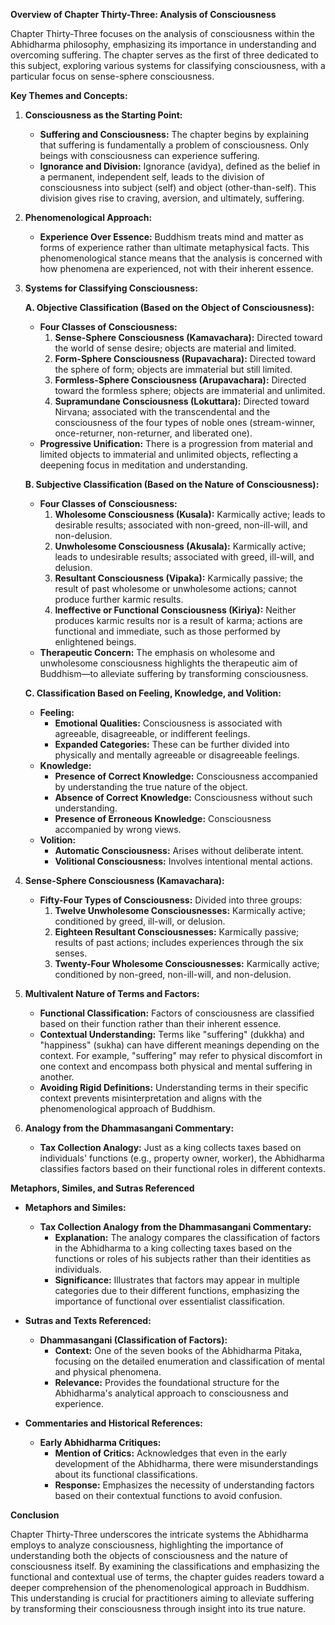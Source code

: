 **Overview of Chapter Thirty-Three: Analysis of Consciousness**

Chapter Thirty-Three focuses on the analysis of consciousness within the Abhidharma philosophy, emphasizing its importance in understanding and overcoming suffering. The chapter serves as the first of three dedicated to this subject, exploring various systems for classifying consciousness, with a particular focus on sense-sphere consciousness.

**Key Themes and Concepts:**

1. **Consciousness as the Starting Point:**
   - **Suffering and Consciousness:** The chapter begins by explaining that suffering is fundamentally a problem of consciousness. Only beings with consciousness can experience suffering.
   - **Ignorance and Division:** Ignorance (avidya), defined as the belief in a permanent, independent self, leads to the division of consciousness into subject (self) and object (other-than-self). This division gives rise to craving, aversion, and ultimately, suffering.

2. **Phenomenological Approach:**
   - **Experience Over Essence:** Buddhism treats mind and matter as forms of experience rather than ultimate metaphysical facts. This phenomenological stance means that the analysis is concerned with how phenomena are experienced, not with their inherent essence.

3. **Systems for Classifying Consciousness:**

   **A. Objective Classification (Based on the Object of Consciousness):**
   - **Four Classes of Consciousness:**
     1. **Sense-Sphere Consciousness (Kamavachara):** Directed toward the world of sense desire; objects are material and limited.
     2. **Form-Sphere Consciousness (Rupavachara):** Directed toward the sphere of form; objects are immaterial but still limited.
     3. **Formless-Sphere Consciousness (Arupavachara):** Directed toward the formless sphere; objects are immaterial and unlimited.
     4. **Supramundane Consciousness (Lokuttara):** Directed toward Nirvana; associated with the transcendental and the consciousness of the four types of noble ones (stream-winner, once-returner, non-returner, and liberated one).
   - **Progressive Unification:** There is a progression from material and limited objects to immaterial and unlimited objects, reflecting a deepening focus in meditation and understanding.

   **B. Subjective Classification (Based on the Nature of Consciousness):**
   - **Four Classes of Consciousness:**
     1. **Wholesome Consciousness (Kusala):** Karmically active; leads to desirable results; associated with non-greed, non-ill-will, and non-delusion.
     2. **Unwholesome Consciousness (Akusala):** Karmically active; leads to undesirable results; associated with greed, ill-will, and delusion.
     3. **Resultant Consciousness (Vipaka):** Karmically passive; the result of past wholesome or unwholesome actions; cannot produce further karmic results.
     4. **Ineffective or Functional Consciousness (Kiriya):** Neither produces karmic results nor is a result of karma; actions are functional and immediate, such as those performed by enlightened beings.
   - **Therapeutic Concern:** The emphasis on wholesome and unwholesome consciousness highlights the therapeutic aim of Buddhism—to alleviate suffering by transforming consciousness.

   **C. Classification Based on Feeling, Knowledge, and Volition:**
   - **Feeling:**
     - **Emotional Qualities:** Consciousness is associated with agreeable, disagreeable, or indifferent feelings.
     - **Expanded Categories:** These can be further divided into physically and mentally agreeable or disagreeable feelings.
   - **Knowledge:**
     - **Presence of Correct Knowledge:** Consciousness accompanied by understanding the true nature of the object.
     - **Absence of Correct Knowledge:** Consciousness without such understanding.
     - **Presence of Erroneous Knowledge:** Consciousness accompanied by wrong views.
   - **Volition:**
     - **Automatic Consciousness:** Arises without deliberate intent.
     - **Volitional Consciousness:** Involves intentional mental actions.

4. **Sense-Sphere Consciousness (Kamavachara):**
   - **Fifty-Four Types of Consciousness:** Divided into three groups:
     1. **Twelve Unwholesome Consciousnesses:** Karmically active; conditioned by greed, ill-will, or delusion.
     2. **Eighteen Resultant Consciousnesses:** Karmically passive; results of past actions; includes experiences through the six senses.
     3. **Twenty-Four Wholesome Consciousnesses:** Karmically active; conditioned by non-greed, non-ill-will, and non-delusion.

5. **Multivalent Nature of Terms and Factors:**
   - **Functional Classification:** Factors of consciousness are classified based on their function rather than their inherent essence.
   - **Contextual Understanding:** Terms like "suffering" (dukkha) and "happiness" (sukha) can have different meanings depending on the context. For example, "suffering" may refer to physical discomfort in one context and encompass both physical and mental suffering in another.
   - **Avoiding Rigid Definitions:** Understanding terms in their specific context prevents misinterpretation and aligns with the phenomenological approach of Buddhism.

6. **Analogy from the Dhammasangani Commentary:**
   - **Tax Collection Analogy:** Just as a king collects taxes based on individuals' functions (e.g., property owner, worker), the Abhidharma classifies factors based on their functional roles in different contexts.

**Metaphors, Similes, and Sutras Referenced**

- **Metaphors and Similes:**
  - **Tax Collection Analogy from the Dhammasangani Commentary:**
    - **Explanation:** The analogy compares the classification of factors in the Abhidharma to a king collecting taxes based on the functions or roles of his subjects rather than their identities as individuals.
    - **Significance:** Illustrates that factors may appear in multiple categories due to their different functions, emphasizing the importance of functional over essentialist classification.

- **Sutras and Texts Referenced:**
  - **Dhammasangani (Classification of Factors):**
    - **Context:** One of the seven books of the Abhidharma Pitaka, focusing on the detailed enumeration and classification of mental and physical phenomena.
    - **Relevance:** Provides the foundational structure for the Abhidharma's analytical approach to consciousness and experience.

- **Commentaries and Historical References:**
  - **Early Abhidharma Critiques:**
    - **Mention of Critics:** Acknowledges that even in the early development of the Abhidharma, there were misunderstandings about its functional classifications.
    - **Response:** Emphasizes the necessity of understanding factors based on their contextual functions to avoid confusion.

**Conclusion**

Chapter Thirty-Three underscores the intricate systems the Abhidharma employs to analyze consciousness, highlighting the importance of understanding both the objects of consciousness and the nature of consciousness itself. By examining the classifications and emphasizing the functional and contextual use of terms, the chapter guides readers toward a deeper comprehension of the phenomenological approach in Buddhism. This understanding is crucial for practitioners aiming to alleviate suffering by transforming their consciousness through insight into its true nature.
<!--stackedit_data:
eyJoaXN0b3J5IjpbMTcwMzA4MzgyM119
-->